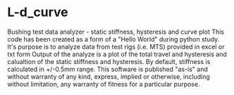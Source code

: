 # L-d_curve
Bushing test data analyzer - static stiffness, hysteresis and curve plot
This code has been created as a form of a "Hello World" during python study.
It's purpose is to analyze data from test rigs (i.e. MTS) provided in excel or txt form
Output of the analyze is a plot of the total travel and hysteresis and calualtion of the static stiffness and hysteresis. By default, stiffness is calculated in +/-0.5mm range.
This software is published "as-is" and without warranty of any kind, express, implied or otherwise, including without limitation, any warranty of fitness for a particular purpose.
